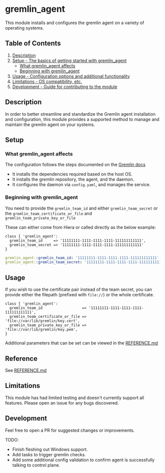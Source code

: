 # gremlin_agent

This module installs and configures the gremlin agent on a variety of
operating systems.

## Table of Contents

1. [Description](#description)
1. [Setup - The basics of getting started with gremlin_agent](#setup)
    * [What gremlin_agent affects](#what-gremlin_agent-affects)
    * [Beginning with gremlin_agent](#beginning-with-gremlin_agent)
1. [Usage - Configuration options and additional functionality](#usage)
1. [Limitations - OS compatibility, etc.](#limitations)
1. [Development - Guide for contributing to the module](#development)

## Description

In order to better streamline and standardize the Gremlin agent installation
and configuration, this module provides a supported method to manage
and maintain the gremlin agent on your systems.

## Setup

### What gremlin_agent affects

The configuration follows the steps documented on the [Gremlin docs](https://www.gremlin.com/docs/infrastructure-layer/installation/)

* It installs the dependencies required based on the host OS.
* It installs the gremlin repository, the agent, and the daemon.
* It configures the daemon via `config.yaml`, and manages the service.

### Beginning with gremlin_agent

You need to provide the `gremlin_team_id` and either `gremlin_team_secret` or the `gremlin_team_certificate_or_file` and `gremlin_team_private_key_or_file`

These can either come from Hiera or called directly as the below example:

```puppet
class { 'gremlin_agent':
  gremlin_team_id     => '11111111-1111-1111-1111-111111111111',
  gremlin_team_secret => '11111111-1111-1111-1111-111111111111'
}
```

```yaml
gremlin_agent::gremlin_team_id: '11111111-1111-1111-1111-111111111111'
gremlin_agent::gremlin_team_secret: '11111111-1111-1111-1111-111111111111'
```


## Usage

If you wish to use the certificate pair instead of the team secret, you can provide either the filepath (prefixed with `file://`) or the whole certificate.

```puppet
class { 'gremlin_agent':
  gremlin_team_id                  => '11111111-1111-1111-1111-111111111111',
  gremlin_team_certificate_or_file => 'file://var/lib/gremlin/key.cert',
  gremlin_team_private_key_or_file => 'file://var/lib/gremlin/key.pem',
}
```

Additional parameters that can be set can be viewed in the [REFERENCE.md](https://github.com/gremlin/puppet-gremlin_agent/blob/main/REFERENCE.md)

## Reference

See [REFERENCE.md](https://github.com/gremlin/puppet-gremlin_agent/blob/main/REFERENCE.md)

## Limitations

This module has had limited testing and doesn't currently support all features.  Please open an issue for any bugs discovered.

## Development

Feel free to open a PR for suggested changes or improvements.

TODO:
* Finish fleshing out Windows support.
* Add tasks to trigger gremlin checks.
* Add some additional config validation to confirm agent is successfully talking to control plane.

